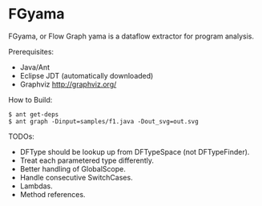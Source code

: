 # FGyama

FGyama, or Flow Graph yama is a dataflow extractor for program analysis.

Prerequisites:

  * Java/Ant
  * Eclipse JDT (automatically downloaded)
  * Graphviz http://graphviz.org/

How to Build:

    $ ant get-deps
    $ ant graph -Dinput=samples/f1.java -Dout_svg=out.svg

TODOs:

  * DFType should be lookup up from DFTypeSpace (not DFTypeFinder).
  * Treat each parametered type differently.
  * Better handling of GlobalScope.
  * Handle consecutive SwitchCases.
  * Lambdas.
  * Method references.
